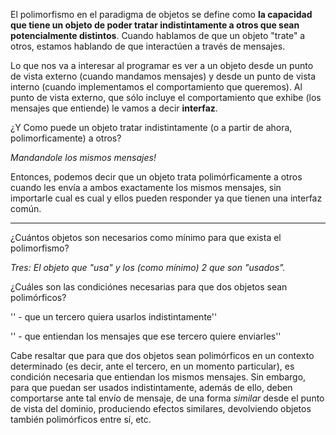 El polimorfismo en el paradigma de objetos se define como **la capacidad que tiene un objeto de poder tratar indistintamente a otros que sean potencialmente distintos**. Cuando hablamos de que un objeto "trate" a otros, estamos hablando de que interactúen a través de mensajes.

Lo que nos va a interesar al programar es ver a un objeto desde un punto de vista externo (cuando mandamos mensajes) y desde un punto de vista interno (cuando implementamos el comportamiento que queremos). Al punto de vista externo, que sólo incluye el comportamiento que exhibe (los mensajes que entiende) le vamos a decir **interfaz**.

¿Y Como puede un objeto tratar indistintamente (o a partir de ahora, polimorficamente) a otros?

*Mandandole los mismos mensajes!*

Entonces, podemos decir que un objeto trata polimórficamente a otros cuando les envía a ambos exactamente los mismos mensajes, sin importarle cual es cual y ellos pueden responder ya que tienen una interfaz común.

------------------------------------------------------------------------

¿Cuántos objetos son necesarios como mínimo para que exista el polimorfismo?

*Tres: El objeto que "usa" y los (como mínimo) 2 que son "usados".*

¿Cuáles son las condiciónes necesarias para que dos objetos sean polimórficos?

'' - que un tercero quiera usarlos indistintamente''

'' - que entiendan los mensajes que ese tercero quiere enviarles''

Cabe resaltar que para que dos objetos sean polimórficos en un contexto determinado (es decir, ante el tercero, en un momento particular), es condición necesaria que entiendan los mismos mensajes. Sin embargo, para que puedan ser usados indistintamente, además de ello, deben comportarse ante tal envío de mensaje, de una forma *similar* desde el punto de vista del dominio, produciendo efectos similares, devolviendo objetos también polimórficos entre sí, etc.

